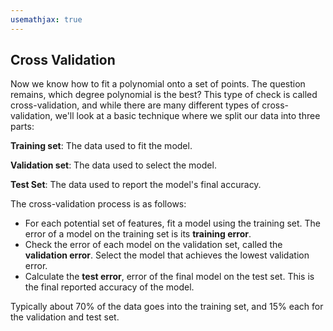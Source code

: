 ```yaml
---
usemathjax: true
---
```

## Cross Validation

Now we know how to fit a polynomial onto a set of points. The question remains, which degree polynomial is the best? This type of check is called cross-validation, 
and while there are many different types of cross-validation, we'll look at a basic technique where we split our data into three parts:

**Training set**: The data used to fit the model.

**Validation set**: The data used to select the model.

**Test Set**: The data used to report the model's final accuracy.

The cross-validation process is as follows:

- For each potential set of features, fit a model using the training set. The error of a model on the training set is its
**training error**. 
- Check the error of each model on the validation set, called the **validation error**. Select the model that achieves the lowest
validation error.
- Calculate the **test error**, error of the final model on the test set. This is the final reported accuracy of the model.

Typically about 70% of the data goes into the training set, and 15% each for the validation and test set.
